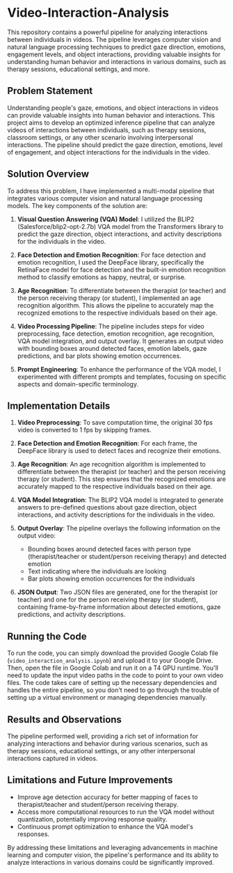 # Video-Interaction-Analysis

This repository contains a powerful pipeline for analyzing interactions between individuals in videos. The pipeline leverages computer vision and natural language processing techniques to predict gaze direction, emotions, engagement levels, and object interactions, providing valuable insights for understanding human behavior and interactions in various domains, such as therapy sessions, educational settings, and more.

## Problem Statement

Understanding people's gaze, emotions, and object interactions in videos can provide valuable insights into human behavior and interactions. This project aims to develop an optimized inference pipeline that can analyze videos of interactions between individuals, such as therapy sessions, classroom settings, or any other scenario involving interpersonal interactions. The pipeline should predict the gaze direction, emotions, level of engagement, and object interactions for the individuals in the video.

## Solution Overview


To address this problem, I have implemented a multi-modal pipeline that integrates various computer vision and natural language processing models. The key components of the solution are:

1. **Visual Question Answering (VQA) Model**: I utilized the BLIP2 (Salesforce/blip2-opt-2.7b) VQA model from the Transformers library to predict the gaze direction, object interactions, and activity descriptions for the individuals in the video.

2. **Face Detection and Emotion Recognition**: For face detection and emotion recognition, I used the DeepFace library, specifically the RetinaFace model for face detection and the built-in emotion recognition method to classify emotions as happy, neutral, or surprise.

3. **Age Recognition**: To differentiate between the therapist (or teacher) and the person receiving therapy (or student), I implemented an age recognition algorithm. This allows the pipeline to accurately map the recognized emotions to the respective individuals based on their age.

4. **Video Processing Pipeline**: The pipeline includes steps for video preprocessing, face detection, emotion recognition, age recognition, VQA model integration, and output overlay. It generates an output video with bounding boxes around detected faces, emotion labels, gaze predictions, and bar plots showing emotion occurrences.

5. **Prompt Engineering**: To enhance the performance of the VQA model, I experimented with different prompts and templates, focusing on specific aspects and domain-specific terminology.

## Implementation Details

1. **Video Preprocessing**: To save computation time, the original 30 fps video is converted to 1 fps by skipping frames.

2. **Face Detection and Emotion Recognition**: For each frame, the DeepFace library is used to detect faces and recognize their emotions.

3. **Age Recognition**: An age recognition algorithm is implemented to differentiate between the therapist (or teacher) and the person receiving therapy (or student). This step ensures that the recognized emotions are accurately mapped to the respective individuals based on their age.

4. **VQA Model Integration**: The BLIP2 VQA model is integrated to generate answers to pre-defined questions about gaze direction, object interactions, and activity descriptions for the individuals in the video.

5. **Output Overlay**: The pipeline overlays the following information on the output video:
   - Bounding boxes around detected faces with person type (therapist/teacher or student/person receiving therapy) and detected emotion
   - Text indicating where the individuals are looking
   - Bar plots showing emotion occurrences for the individuals

6. **JSON Output**: Two JSON files are generated, one for the therapist (or teacher) and one for the person receiving therapy (or student), containing frame-by-frame information about detected emotions, gaze predictions, and activity descriptions.

## Running the Code

To run the code, you can simply download the provided Google Colab file (`video_interaction_analysis.ipynb`) and upload it to your Google Drive. Then, open the file in Google Colab and run it on a T4 GPU runtime. You'll need to update the input video paths in the code to point to your own video files. The code takes care of setting up the necessary dependencies and handles the entire pipeline, so you don't need to go through the trouble of setting up a virtual environment or managing dependencies manually.

## Results and Observations

The pipeline performed well, providing a rich set of information for analyzing interactions and behavior during various scenarios, such as therapy sessions, educational settings, or any other interpersonal interactions captured in videos.

## Limitations and Future Improvements

- Improve age detection accuracy for better mapping of faces to therapist/teacher and student/person receiving therapy.
- Access more computational resources to run the VQA model without quantization, potentially improving response quality.
- Continuous prompt optimization to enhance the VQA model's responses.

By addressing these limitations and leveraging advancements in machine learning and computer vision, the pipeline's performance and its ability to analyze interactions in various domains could be significantly improved.